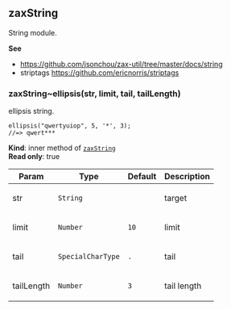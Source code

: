 <a name="module_zaxString"></a>

## zaxString
<p>String module.</p>

**See**

- https://github.com/jsonchou/zax-util/tree/master/docs/string
- striptags https://github.com/ericnorris/striptags

<a name="module_zaxString..ellipsis"></a>

### zaxString~ellipsis(str, limit, tail, tailLength)
<p>ellipsis string.</p>
<pre class="prettyprint source lang-js"><code>ellipsis(&quot;qwertyuiop&quot;, 5, '*', 3);
//=> qwert***
</code></pre>

**Kind**: inner method of [<code>zaxString</code>](#module_zaxString)  
**Read only**: true  

| Param | Type | Default | Description |
| --- | --- | --- | --- |
| str | <code>String</code> |  | <p>target</p> |
| limit | <code>Number</code> | <code>10</code> | <p>limit</p> |
| tail | <code>SpecialCharType</code> | <code>.</code> | <p>tail</p> |
| tailLength | <code>Number</code> | <code>3</code> | <p>tail length</p> |

